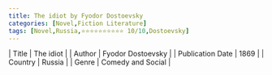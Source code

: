 ```yaml
---
title: The idiot by Fyodor Dostoevsky
categories: [Novel,Fiction Literature]
tags: [Novel,Russia,⭐⭐⭐⭐⭐⭐⭐⭐⭐⭐ 10/10,Dostoevsky]
---     
```

| Title | The idiot  |
| Author |  Fyodor Dostoevsky  |
| Publication Date | 1869   |
| Country | Russia |
| Genre | Comedy and Social  |
        